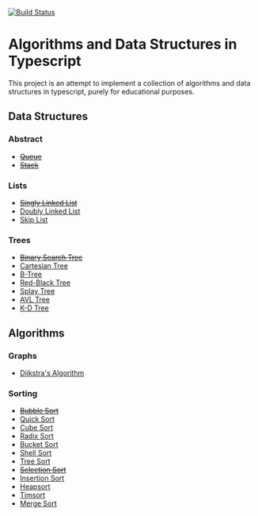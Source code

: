 [![Build Status](https://travis-ci.org/Introvertuous/typescript_algods.svg?branch=master)](https://travis-ci.org/Introvertuous/typescript_algods)

# Algorithms and Data Structures in Typescript

This project is an attempt to implement a collection of algorithms and data structures in typescript, purely for educational purposes.

## Data Structures

### Abstract

* [~~Queue~~](<https://en.wikipedia.org/wiki/Queue_(abstract_data_type)>)
* [~~Stack~~](<https://en.wikipedia.org/wiki/Stack_(abstract_data_type)>)

### Lists

* [~~Singly Linked List~~](https://en.wikipedia.org/wiki/Linked_list)
* [Doubly Linked List](https://en.wikipedia.org/wiki/Linked_list)
* [Skip List](https://en.wikipedia.org/wiki/Skip_list)

### Trees

* [~~Binary Search Tree~~](https://en.wikipedia.org/wiki/Binary_search_tree)
* [Cartesian Tree](https://en.wikipedia.org/wiki/Cartesian_tree)
* [B-Tree](https://en.wikipedia.org/wiki/B-tree)
* [Red-Black Tree](https://en.wikipedia.org/wiki/Red%E2%80%93black_tree)
* [Splay Tree](https://en.wikipedia.org/wiki/Splay_tree)
* [AVL Tree](https://en.wikipedia.org/wiki/AVL_tree)
* [K-D Tree](https://en.wikipedia.org/wiki/K-d_tree)

## Algorithms

### Graphs

* [Dijkstra's Algorithm](https://en.wikipedia.org/wiki/Dijkstra%27s_algorithm)

### Sorting

* [~~Bubble Sort~~](https://en.wikipedia.org/wiki/Bubble_sort)
* [Quick Sort](https://en.wikipedia.org/wiki/Quicksort)
* [Cube Sort](https://en.wikipedia.org/wiki/Cubesort)
* [Radix Sort](https://en.wikipedia.org/wiki/Radix_sort)
* [Bucket Sort](https://en.wikipedia.org/wiki/Bucket_sort)
* [Shell Sort](https://en.wikipedia.org/wiki/Shellsort)
* [Tree Sort](https://en.wikipedia.org/wiki/Tree_sort)
* [~~Selection Sort~~](https://en.wikipedia.org/wiki/Selection_sort)
* [Insertion Sort](https://en.wikipedia.org/wiki/Insertion_sort)
* [Heapsort](https://en.wikipedia.org/wiki/Heapsort)
* [Timsort](https://en.wikipedia.org/wiki/Timsort)
* [Merge Sort](https://en.wikipedia.org/wiki/Merge_sort)

